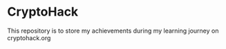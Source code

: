 # CryptoHack
This repository is to store my achievements during my learning journey on cryptohack.org
